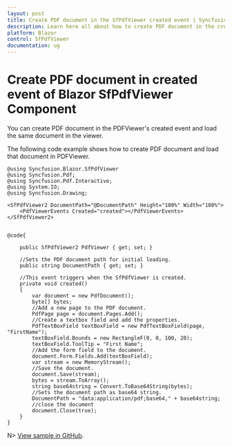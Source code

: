 ```yaml
---
layout: post
title: Create PDF document in the SfPdfViewer created event | Syncfusion
description: Learn here all about how to create PDF document in the created event of Syncfusion Blazor SfPdfViewer component and more.
platform: Blazor
control: SfPdfViewer
documentation: ug
---
```


# Create PDF document in created event of Blazor SfPdfViewer Component

You can create PDF document in the PDFViewer's created event and load the same document in the viewer.

The following code example shows how to create PDF document and load that document in PDFViewer.

```cshtml
@using Syncfusion.Blazor.SfPdfViewer
@using Syncfusion.Pdf;
@using Syncfusion.Pdf.Interactive;
@using System.IO;
@using Syncfusion.Drawing;

<SfPdfViewer2 DocumentPath="@DocumentPath" Height="100%" Width="100%">
    <PdfViewerEvents Created="created"></PdfViewerEvents>
</SfPdfViewer2>


@code{

    public SfPdfViewer2 PdfViewer { get; set; }

    //Sets the PDF document path for initial loading.
    public string DocumentPath { get; set; }

    //This event triggers when the SfPdfViewer is created.
    private void created()
    {
        var document = new PdfDocument();
        byte[] bytes;
        //Add a new page to the PDF document.
        PdfPage page = document.Pages.Add();
        //Create a textbox field and add the properties.
        PdfTextBoxField textBoxField = new PdfTextBoxField(page, "FirstName");
        textBoxField.Bounds = new RectangleF(0, 0, 100, 20);
        textBoxField.ToolTip = "First Name";
        //Add the form field to the document.
        document.Form.Fields.Add(textBoxField);
        var stream = new MemoryStream();
        //Save the document.
        document.Save(stream);
        bytes = stream.ToArray();
        string base64string = Convert.ToBase64String(bytes);
        //Sets the document path as base64 string.
        DocumentPath = "data:application/pdf;base64," + base64string;
        //close the document
        document.Close(true);
    }
}
```

N> [View sample in GitHub]().
